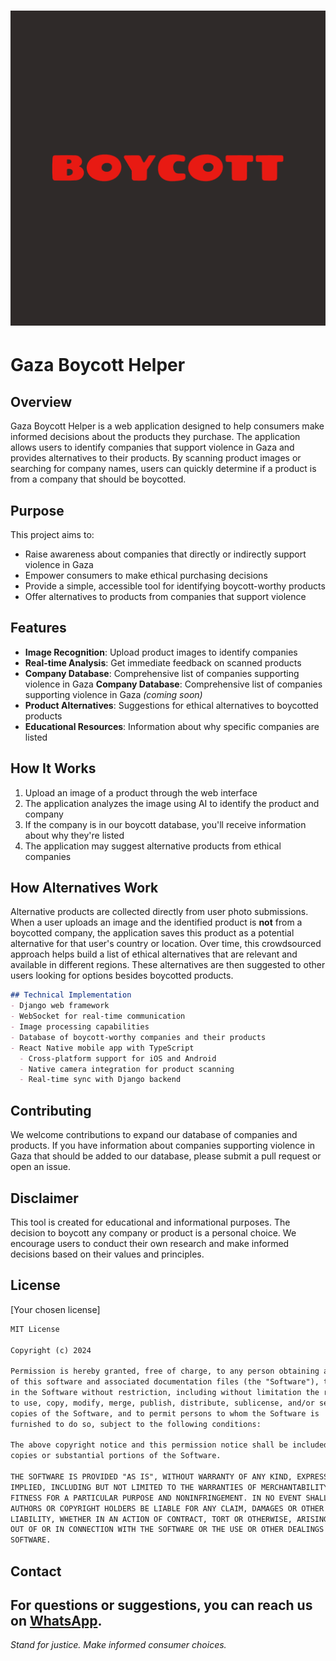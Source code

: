# ![Gaza Boycott Helper Logo](mobile-app/assets/images/logo.png)
# Gaza Boycott Helper

## Overview
Gaza Boycott Helper is a web application designed to help consumers make informed decisions about the products they purchase. The application allows users to identify companies that support violence in Gaza and provides alternatives to their products. By scanning product images or searching for company names, users can quickly determine if a product is from a company that should be boycotted.

## Purpose
This project aims to:
- Raise awareness about companies that directly or indirectly support violence in Gaza
- Empower consumers to make ethical purchasing decisions
- Provide a simple, accessible tool for identifying boycott-worthy products
- Offer alternatives to products from companies that support violence

## Features
- **Image Recognition**: Upload product images to identify companies
- **Real-time Analysis**: Get immediate feedback on scanned products
- **Company Database**: Comprehensive list of companies supporting violence in Gaza
 **Company Database**: Comprehensive list of companies supporting violence in Gaza *(coming soon)*
- **Product Alternatives**: Suggestions for ethical alternatives to boycotted products
- **Educational Resources**: Information about why specific companies are listed

## How It Works
1. Upload an image of a product through the web interface
2. The application analyzes the image using AI to identify the product and company
3. If the company is in our boycott database, you'll receive information about why they're listed
4. The application may suggest alternative products from ethical companies

## How Alternatives Work
Alternative products are collected directly from user photo submissions. When a user uploads an image and the identified product is **not** from a boycotted company, the application saves this product as a potential alternative for that user's country or location. Over time, this crowdsourced approach helps build a list of ethical alternatives that are relevant and available in different regions. These alternatives are then suggested to other users looking for options besides boycotted products.

```markdown
## Technical Implementation
- Django web framework
- WebSocket for real-time communication
- Image processing capabilities
- Database of boycott-worthy companies and their products
- React Native mobile app with TypeScript
  - Cross-platform support for iOS and Android
  - Native camera integration for product scanning
  - Real-time sync with Django backend
```
## Contributing
We welcome contributions to expand our database of companies and products. If you have information about companies supporting violence in Gaza that should be added to our database, please submit a pull request or open an issue.

## Disclaimer
This tool is created for educational and informational purposes. The decision to boycott any company or product is a personal choice. We encourage users to conduct their own research and make informed decisions based on their values and principles.

## License
[Your chosen license]
```markdown
MIT License

Copyright (c) 2024

Permission is hereby granted, free of charge, to any person obtaining a copy
of this software and associated documentation files (the "Software"), to deal
in the Software without restriction, including without limitation the rights
to use, copy, modify, merge, publish, distribute, sublicense, and/or sell
copies of the Software, and to permit persons to whom the Software is
furnished to do so, subject to the following conditions:

The above copyright notice and this permission notice shall be included in all
copies or substantial portions of the Software.

THE SOFTWARE IS PROVIDED "AS IS", WITHOUT WARRANTY OF ANY KIND, EXPRESS OR
IMPLIED, INCLUDING BUT NOT LIMITED TO THE WARRANTIES OF MERCHANTABILITY,
FITNESS FOR A PARTICULAR PURPOSE AND NONINFRINGEMENT. IN NO EVENT SHALL THE
AUTHORS OR COPYRIGHT HOLDERS BE LIABLE FOR ANY CLAIM, DAMAGES OR OTHER
LIABILITY, WHETHER IN AN ACTION OF CONTRACT, TORT OR OTHERWISE, ARISING FROM,
OUT OF OR IN CONNECTION WITH THE SOFTWARE OR THE USE OR OTHER DEALINGS IN THE
SOFTWARE.
```
## Contact

For questions or suggestions, you can reach us on [WhatsApp](https://wa.me/967770026665).
---

*Stand for justice. Make informed consumer choices.*